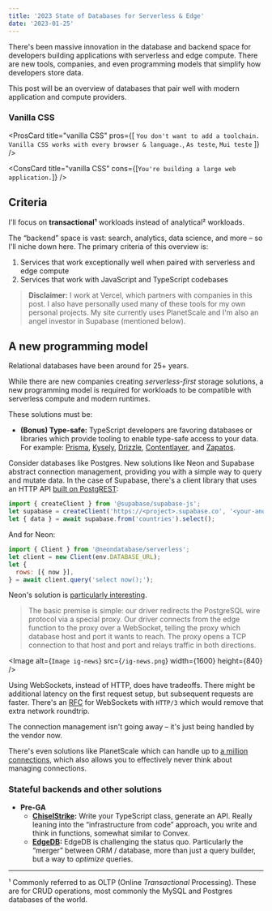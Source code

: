 ```yaml
---
title: '2023 State of Databases for Serverless & Edge'
date: '2023-01-25'
---
```


There's been massive innovation in the database and backend space for developers building applications with serverless and edge compute. There are new tools, companies, and even programming models that simplify how developers store data.

This post will be an overview of databases that pair well with modern application and compute providers.

### Vanilla CSS

<ProsCard
  title="vanilla CSS"
  pros={[
    `You don't want to add a toolchain. Vanilla CSS works with every browser & language.`, `As teste`, `Mui teste`
  ]}
/>

<ConsCard
  title="vanilla CSS"
  cons={[`You're building a large web application.`]}
/>


## Criteria

I'll focus on **transactional¹** workloads instead of analytical² workloads.

The “backend” space is vast: search, analytics, data science, and more – so I'll niche down here. The primary criteria of this overview is:

1. Services that work exceptionally well when paired with serverless and edge compute
2. Services that work with JavaScript and TypeScript codebases

> **Disclaimer:** I work at Vercel, which partners with companies in this post. I also have personally used many of these tools for my own personal projects. My site currently uses PlanetScale and I'm also an angel investor in Supabase (mentioned below).

## A new programming model

Relational databases have been around for 25+ years.

While there are new companies creating _serverless-first_ storage solutions, a new programming model is required for workloads to be compatible with serverless compute and modern runtimes.

These solutions must be:

- **(Bonus) Type-safe:** TypeScript developers are favoring databases or libraries which provide tooling to enable type-safe access to your data. For example: [Prisma](https://www.prisma.io/), [Kysely](https://github.com/koskimas/kysely), [Drizzle](https://github.com/drizzle-team/drizzle-orm), [Contentlayer](https://www.contentlayer.dev/), and [Zapatos](https://jawj.github.io/zapatos/).

Consider databases like Postgres. New solutions like Neon and Supabase abstract connection management, providing you with a simple way to query and mutate data. In the case of Supabase, there's a client library that uses an HTTP API [built on PostgREST](https://supabase.com/docs/guides/api):

```jsx
import { createClient } from '@supabase/supabase-js';
let supabase = createClient('https://<project>.supabase.co', '<your-anon-key>');
let { data } = await supabase.from('countries').select();
```

And for Neon:

```jsx
import { Client } from '@neondatabase/serverless';
let client = new Client(env.DATABASE_URL);
let {
  rows: [{ now }],
} = await client.query('select now();');
```

Neon's solution is [particularly interesting](https://neon.tech/blog/serverless-driver-for-postgres/).

> The basic premise is simple: our driver redirects the PostgreSQL wire protocol via a special proxy. Our driver connects from the edge function to the proxy over a WebSocket, telling the proxy which database host and port it wants to reach. The proxy opens a TCP connection to that host and port and relays traffic in both directions.

<Image
  alt={`Image ig-news`}
  src={`/ig-news.png`}
  width={1600}
  height={840}
/>

<Callout emoji="💡">

Using WebSockets, instead of HTTP, does have tradeoffs. There might be additional latency on the first request setup, but subsequent requests are faster. There's an [RFC](https://www.rfc-editor.org/rfc/rfc9220.pdf) for WebSockets with `HTTP/3` which would remove that extra network roundtrip.

</Callout>

The connection management isn't going away – it's just being handled by the vendor now.

There's even solutions like PlanetScale which can handle up to [a million connections](https://planetscale.com/blog/one-million-connections), which also allows you to effectively never think about managing connections.

### Stateful backends and other solutions

- **Pre-GA**
  - **[ChiselStrike](https://www.chiselstrike.com/):** Write your TypeScript class, generate an API. Really leaning into the “infrastructure from code” approach, you write and think in functions, somewhat similar to Convex.
  - **[EdgeDB](https://www.edgedb.com/):** EdgeDB is challenging the status quo. Particularly the “merger” between ORM / database, more than just a query builder, but a way to _optimize_ queries.

---

¹ Commonly referred to as OLTP (Online _Transactional_ Processing). These are for CRUD operations, most commonly the MySQL and Postgres databases of the world.
